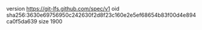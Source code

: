 version https://git-lfs.github.com/spec/v1
oid sha256:3630e69756950c242630f2d8f23c160e2e5ef68654b83f00d4e894ca0f5da639
size 1900
